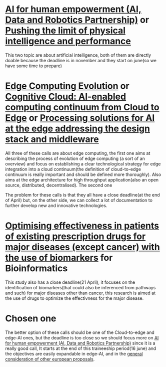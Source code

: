 # [AI for human empowerment (AI, Data and Robotics Partnership)](https://ec.europa.eu/info/funding-tenders/opportunities/portal/screen/opportunities/topic-details/horizon-cl4-2022-human-02-01;callCode=null;freeTextSearchKeyword=;matchWholeText=true;typeCodes=1;statusCodes=31094501;programmePeriod=2021%20-%202027;programCcm2Id=43108390;programDivisionCode=43118846,43118971,43120193,43120821;focusAreaCode=null;destination=null;mission=null;geographicalZonesCode=null;programmeDivisionProspect=null;startDateLte=null;startDateGte=null;crossCuttingPriorityCode=null;cpvCode=null;performanceOfDelivery=null;sortQuery=sortStatus;orderBy=asc;onlyTenders=false;topicListKey=topicSearchTablePageState) or [Pushing the limit of physical intelligence and performance](https://ec.europa.eu/info/funding-tenders/opportunities/portal/screen/opportunities/topic-details/horizon-cl4-2022-digital-emerging-02-06;callCode=null;freeTextSearchKeyword=;matchWholeText=true;typeCodes=1;statusCodes=31094501;programmePeriod=2021%20-%202027;programCcm2Id=43108390;programDivisionCode=43118846,43118971,43120193,43120821;focusAreaCode=null;destination=null;mission=null;geographicalZonesCode=null;programmeDivisionProspect=null;startDateLte=null;startDateGte=null;crossCuttingPriorityCode=null;cpvCode=null;performanceOfDelivery=null;sortQuery=sortStatus;orderBy=asc;onlyTenders=false;topicListKey=topicSearchTablePageState)
This two topic are about artificial intelligence, both of them are directly doable because the deadline is in november and they start on june(so we have some time to prepare)

# [Edge Computing Evolution](https://ec.europa.eu/info/funding-tenders/opportunities/portal/screen/opportunities/topic-details/horizon-ju-sns-2022-stream-a-01-05;callCode=null;freeTextSearchKeyword=;matchWholeText=true;typeCodes=0,1,2,8;statusCodes=31094502;programmePeriod=2021%20-%202027;programCcm2Id=43108390;programDivisionCode=null;focusAreaCode=null;destination=null;mission=null;geographicalZonesCode=null;programmeDivisionProspect=null;startDateLte=null;startDateGte=null;crossCuttingPriorityCode=null;cpvCode=null;performanceOfDelivery=null;sortQuery=deadlineDate;orderBy=desc;onlyTenders=false;topicListKey=topicSearchTablePageState) or [Cognitive Cloud: AI-enabled computing continuum from Cloud to Edge](https://ec.europa.eu/info/funding-tenders/opportunities/portal/screen/opportunities/topic-details/horizon-cl4-2022-data-01-02;callCode=null;freeTextSearchKeyword=;matchWholeText=true;typeCodes=0,1,2,8;statusCodes=31094502;programmePeriod=2021%20-%202027;programCcm2Id=43108390;programDivisionCode=null;focusAreaCode=null;destination=null;mission=null;geographicalZonesCode=null;programmeDivisionProspect=null;startDateLte=null;startDateGte=null;crossCuttingPriorityCode=null;cpvCode=null;performanceOfDelivery=null;sortQuery=deadlineDate;orderBy=desc;onlyTenders=false;topicListKey=topicSearchTablePageState) or [Processing solutions for AI at the edge addressing the design stack and middleware](https://ec.europa.eu/info/funding-tenders/opportunities/portal/screen/opportunities/topic-details/horizon-kdt-ju-2021-2-ria-focus-topic-1;callCode=null;freeTextSearchKeyword=;matchWholeText=true;typeCodes=0,1,2,8;statusCodes=31094502;programmePeriod=2021%20-%202027;programCcm2Id=43108390;programDivisionCode=null;focusAreaCode=null;destination=null;mission=null;geographicalZonesCode=null;programmeDivisionProspect=null;startDateLte=null;startDateGte=null;crossCuttingPriorityCode=null;cpvCode=null;performanceOfDelivery=null;sortQuery=deadlineDate;orderBy=desc;onlyTenders=false;topicListKey=topicSearchTablePageState)
All three of these calls are about edge computing, the first one aims at describing the process of evolution of edge computing (a sort of an overview) and focus on establishing a clear technological strategy for edge integration into a cloud continuum(the definition of cloud-to-edge continuum is really important and should be defined more thoroughly). Also aims at the edge architecture for high throughput application(also an open source, distributed, decentralised). The second one 

The problem for these calls is that they all have a close deadline(at the end of April) but, on the other side, we can collect a lot of documentation to further develop new and innovative technologies.

# [Optimising effectiveness in patients of existing prescription drugs for major diseases (except cancer) with the use of biomarkers](https://ec.europa.eu/info/funding-tenders/opportunities/portal/screen/opportunities/topic-details/horizon-hlth-2022-tool-11-01;callCode=null;freeTextSearchKeyword=;matchWholeText=true;typeCodes=0,1,2,8;statusCodes=31094502;programmePeriod=2021%20-%202027;programCcm2Id=43108390;programDivisionCode=null;focusAreaCode=null;destination=null;mission=null;geographicalZonesCode=null;programmeDivisionProspect=null;startDateLte=null;startDateGte=null;crossCuttingPriorityCode=null;cpvCode=null;performanceOfDelivery=null;sortQuery=deadlineDate;orderBy=desc;onlyTenders=false;topicListKey=topicSearchTablePageState) for Bioinformatics
This study also has a close deadline(21 April), it focuses on the identification of biomarkers(that could also be inferenced from pathways and such) for major diseases other than cancer, this research is aimed at the use of drugs to optimize the effectivness for the major disease.


# Chosen one
The better option of these calls should be one of the Cloud-to-edge and edge-AI ones, but the deadline is too close so we should focus more on [AI for human empowerment (AI, Data and Robotics Partnership)](https://ec.europa.eu/info/funding-tenders/opportunities/portal/screen/opportunities/topic-details/horizon-cl4-2022-human-02-01;callCode=null;freeTextSearchKeyword=;matchWholeText=true;typeCodes=1;statusCodes=31094501;programmePeriod=2021%20-%202027;programCcm2Id=43108390;programDivisionCode=43118846,43118971,43120193,43120821;focusAreaCode=null;destination=null;mission=null;geographicalZonesCode=null;programmeDivisionProspect=null;startDateLte=null;startDateGte=null;crossCuttingPriorityCode=null;cpvCode=null;performanceOfDelivery=null;sortQuery=sortStatus;orderBy=asc;onlyTenders=false;topicListKey=topicSearchTablePageState) since it is a really good call, It starts at the end of this traineeship period(16 june) and the objectives are easily expandable in edge-AI, and in the [general consideration of other european proposals](https://github.com/josura/European-proposal/blob/main/generalConsideration.md).
